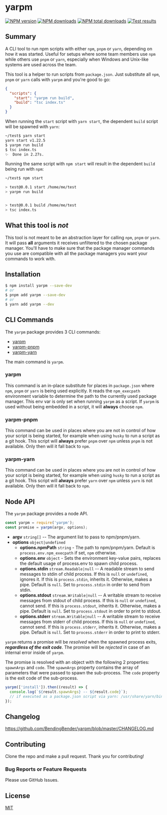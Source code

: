 # yarpm

[![NPM version][npm-version]][npm-url]
[![NPM downloads][npm-downloads]][npm-url]
[![NPM total downloads][npm-total-downloads]][npm-url]
[![Test results][github-actions-tests]][github-actions-tests-url]

## Summary

A CLI tool to run npm scripts with either `npm`, `pnpm` or `yarn`, depending on how it was started. Useful for setups
where some team members use `npm` while others use `pnpm` or `yarn`, especially when Windows and Unix-like systems are
used across the team.

This tool is a helper to run scripts from `package.json`. Just substitute all `npm`, `pnpm` or `yarn` calls with `yarpm`
and you're good to go:

```json
{
  "scripts": {
    "start": "yarpm run build",
    "build": "tsc index.ts"
  }
}
```

When running the `start` script with `yarn start`, the dependent `build` script will be spawned with `yarn`:

```bash
~/test$ yarn start
yarn start v1.22.5
$ yarpm run build
$ tsc index.ts
✨  Done in 2.27s.
```

Running the same script with `npm start` will result in the dependent `build` being run with `npm`:

```bash
~/test$ npm start

> test@0.0.1 start /home/me/test
> yarpm run build


> test@0.0.1 build /home/me/test
> tsc index.ts
```

## What this tool is _not_

This tool is not meant to be an abstraction layer for calling `npm`, `pnpm` or `yarn`. It will pass **all** arguments
it receives unfiltered to the chosen package manager. You'll have to make sure that the package manager commands you use
are compatible with all the package managers you want your commands to work with.

## Installation

```bash
$ npm install yarpm --save-dev
# or
$ pnpm add yarpm --save-dev
# or
$ yarn add yarpm --dev
```

## CLI Commands

The `yarpm` package provides 3 CLI commands:

- [yarpm](#yarpm-1)
- [yarpm-pnpm](#yarpm-pnpm)
- [yarpm-yarn](#yarpm-yarn)

The main command is `yarpm`.

### yarpm

This command is an in-place substitute for places in `package.json` where `npm`, `pnpm` or `yarn` is being used
explicitly. It reads the `npm_execpath` environment variable to determine the path to the currently used package
manager. This env var is only set when running `yarpm` as a script. If `yarpm` is used without being embedded
in a script, it will **always** choose `npm`.

### yarpm-pnpm

This command can be used in places where you are not in control of how your script is being started, for example when
using `husky` to run a script as a git hook. This script will **always** prefer `pnpm` over `npm` unless `pnpm` is not
available. Only then will it fall back to `npm`.

### yarpm-yarn

This command can be used in places where you are not in control of how your script is being started, for example when
using `husky` to run a script as a git hook. This script will **always** prefer `yarn` over `npm` unless `yarn` is not
available. Only then will it fall back to `npm`.

## Node API

The `yarpm` package provides a node API.

```js
const yarpm = require('yarpm');
const promise = yarpm(argv, options);
```

- **argv** `string[]` -- The argument list to pass to npm/pnpm/yarn.
- **options** `object|undefined`
  - **options.npmPath** `string` -
    The path to npm/pnpm/yarn.
    Default is `process.env.npm_execpath` if set, `npm` otherwise.
  - **options.env** `object` -
    Sets the environment key-value pairs, replaces the default usage of process.env to spawn child process.
  - **options.stdin** `stream.Readable|null` --
    A readable stream to send messages to stdin of child process.
    If this is `null` or `undefined`, ignores it.
    If this is `process.stdin`, inherits it.
    Otherwise, makes a pipe.
    Default is `null`.
    Set to `process.stdin` in order to send from stdin.
  - **options.stdout** `stream.Writable|null` --
    A writable stream to receive messages from stdout of child process.
    If this is `null` or `undefined`, cannot send.
    If this is `process.stdout`, inherits it.
    Otherwise, makes a pipe.
    Default is `null`.
    Set to `process.stdout` in order to print to stdout.
  - **options.stderr** `stream.Writable|null` --
    A writable stream to receive messages from stderr of child process.
    If this is `null` or `undefined`, cannot send.
    If this is `process.stderr`, inherits it.
    Otherwise, makes a pipe.
    Default is `null`.
    Set to `process.stderr` in order to print to stderr.

`yarpm` returns a promise will be _resolved_ when the spawned process exits, **_regardless of the exit code_**.
The promise will be _rejected_ in case of an internal error inside of `yarpm`.

The promise is resolved with an object with the following 2 properties: `spawnArgs` and `code`.
The `spawnArgs` property contains the array of parameters that were passed to spawn the sub-process.
The `code` property is the exit code of the sub-process.

```js
yarpm(['install']).then((result) => {
  console.log(`${result.spawnArgs} -- ${result.code}`);
  // if executed as a package.json script via yarn: /usr/share/yarn/bin/yarn.js,install -- 0
});
```

## Changelog

https://github.com/BendingBender/yarpm/blob/master/CHANGELOG.md

## Contributing

Clone the repo and make a pull request. Thank you for contributing!

### Bug Reports or Feature Requests

Please use GitHub Issues.

## License

[MIT](https://github.com/BendingBender/yarpm/blob/master/LICENSE)

[npm-url]: https://www.npmjs.com/package/yarpm
[npm-version]: https://shields.io/npm/v/yarpm.svg
[npm-downloads]: https://shields.io/npm/dm/yarpm.svg
[npm-total-downloads]: https://shields.io/npm/dt/yarpm?label=total+downloads
[github-actions-tests]: https://img.shields.io/github/actions/workflow/status/BendingBender/yarpm/tests.yml?branch=master
[github-actions-tests-url]: https://github.com/BendingBender/yarpm/actions?query=workflow%3A%22Run+Tests%22
